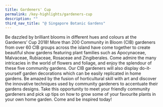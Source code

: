 ```yaml
---
title: Gardeners' Cup
permalink: /key-highlights/gardeners-cup
description: ""
third_nav_title: "@ Singapore Botanic Gardens"
---
```



Be dazzled by brilliant blooms in different hues and colours at the Gardeners’ Cup 2018!
More than 200 Community in Bloom (CIB) gardeners from over 60 CIB groups across the
island have come together to create beautiful show gardens featuring plant families such as
Apocynaceae, Malvaceae, Rubiaceae, Rosaceae and Zingiberales. Come admire the many
intricacies in the world of flowers and foliage, and enjoy the splendour of these five
community gardens.
Our CIB gardeners will also display do-it-yourself garden decorations which can be easily
replicated in home gardens. Be amazed by the fusion of horticultural skill with art and
discover the innovative techniques used by community gardeners to accentuate their
gardens designs.
Take this opportunity to meet your friendly community gardeners and pick up tips on how to
grow some of your favourite plants in your own home garden. Come and be inspired today!
